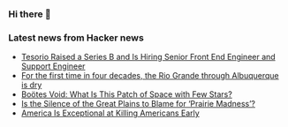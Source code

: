### Hi there 👋

<!--
**arashid-sh/arashid-sh** is a ✨ _special_ ✨ repository because its `README.md` (this file) appears on your GitHub profile.

Here are some ideas to get you started:

- 🔭 I’m currently working on ...
- 🌱 I’m currently learning ...
- 👯 I’m looking to collaborate on ...
- 🤔 I’m looking for help with ...
- 💬 Ask me about ...
- 📫 How to reach me: ...
- 😄 Pronouns: ...
- ⚡ Fun fact: ...
-->

### Latest news from Hacker news
<!-- BLOG-POST-LIST:START -->
- [Tesorio Raised a Series B and Is Hiring Senior Front End Engineer and Support Engineer](https://www.tesorio.com/careers#job-openings)
- [For the first time in four decades, the Rio Grande through Albuquerque is dry](http://www.inkstain.net/fleck/2022/07/for-the-first-time-in-four-decades-the-rio-grande-through-albuquerque-is-dry/)
- [Boötes Void: What Is This Patch of Space with Few Stars?](https://mesonstars.com/space/bootes-void-what-is-this-patch-of-space-with-few-stars/)
- [Is the Silence of the Great Plains to Blame for ‘Prairie Madness’?](https://www.atlasobscura.com/articles/prairie-madness-study-silence-great-plains)
- [America Is Exceptional at Killing Americans Early](https://www.theatlantic.com/health/archive/2022/07/us-life-span-mortality-rates/670591/)
<!-- BLOG-POST-LIST:END -->
